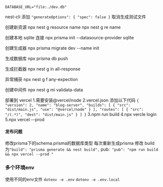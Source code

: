 <!--
 * @Author: L5250
 * @Description:
 * @Date: 2022-07-01 15:12:40
 * @LastEditors: L5250
 * @LastEditTime: 2022-08-02 16:21:03
-->

`DATABASE_URL="file:./dev.db"`

nest-cli 添加
`"generateOptions": { "spec": false }`
取消生成测试文件

创建新资源
npx nest g resource name
npx nest g re name

创建本地 sqlite 连接
npx prisma init --datasource-provider sqlite

创建生成器
npx prisma migrate dev --name init

生成数据库
npx prisma db push

生成拦截器
npx nest g in all-response

异常捕获
npx nest g f any-expection

创建中间件
npx nest g mi validata-data

部署到 vercel 1.需要安装@vercel/node
2.vercel.json 添加以下代码
`{ "version": 2, "name": "blog-server", "builds": [ { "src": "dist/main.js", "use": "@vercel/node" } ], "routes": [ { "src": "/(.*)", "dest": "dist/main.js" } ] }`
3.npm run build
4.npx vercle login
5.npx vercel --prod

#### 发布问题
修改prisma下的schema.prisma的数据库类型
每次重新生成prisma
修改 build 为`"build": "prisma generate && nest build",`
pub:` "pub": "npm run build && npx vercel --prod "`


### 多个环境env
使用不同的env文件
`dotenv -e .env`
`dotenv -e .env.local`

